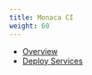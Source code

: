 ```yaml
---
title: Monaca CI
weight: 60
---
```


- [Overview](overview)
- [Deploy Services](supported_services)
